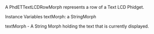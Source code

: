 A PhdETTextLCDRowMorph represents a row of a Text LCD Phidget.

Instance Variables
	textMorph:	a StringMorph

textMorph
	- A String Morph holding the text that is currently displayed.
